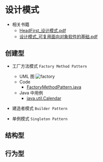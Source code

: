 # 设计模式

- 相关书籍
  - [HeadFirst_设计模式.pdf](asset/pdf/HeadFirst_设计模式.pdf)
  - [设计模式_可复用面向对象软件的基础.pdf](asset/pdf/设计模式_可复用面向对象软件的基础.pdf)

## 创建型

- 工厂方法模式 `Factory Method Pattern`
  - UML 图
  ![factory](asset/img/factory_method.jpg)
  - Code
    - [FactoryMethodPattern.java](code/java/src/cn/todev/examples/pattern/FactoryMethodPattern.java)
  - Java 中用例
    - [java.util.Calendar](https://docs.oracle.com/javase/8/docs/api/java/util/Calendar.html#getInstance--)

- 建造者模式 `Builder Pattern`
- 单例模式 `Singleton Pattern`

## 结构型

## 行为型
